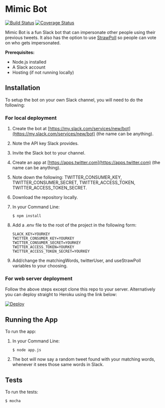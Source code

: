 # Mimic Bot

[![Build Status](https://travis-ci.org/JG075/mimic-bot.svg?branch=master)](https://travis-ci.org/JG075/mimic-bot)
[![Coverage Status](https://coveralls.io/repos/github/JG075/mimic-bot/badge.svg?branch=master)](https://coveralls.io/github/JG075/mimic-bot?branch=master)

Mimic Bot is a fun Slack bot that can impersonate other people using their previous tweets. It also has the option to use [StrawPoll](http://www.strawpoll.me) so people can vote on who gets impersonated.

**Prerequisites:**

* Node.js installed
* A Slack account
* Hosting (if not running locally)

## Installation

To setup the bot on your own Slack channel, you will need to do the following:

### For local deployment

1. Create the bot at [https://my.slack.com/services/new/bot](https://my.slack.com/services/new/bot) (the name can be anything).
2. Note the API key Slack provides.
3. Invite the Slack bot to your channel.
4. Create an app at [https://apps.twitter.com](https://apps.twitter.com) (the name can be anything).
5. Note down the following: TWITTER_CONSUMER_KEY, TWITTER_CONSUMER_SECRET, TWITTER_ACCESS_TOKEN, TWITTER_ACCESS_TOKEN_SECRET.
6. Download the repository locally.
7. In your Command Line: 

    ```
    $ npm install
    ```
8. Add a .env file to the root of the project in the following form: 

    ```
    SLACK_KEY=YOURKEY
    TWITTER_CONSUMER_KEY=YOURKEY
    TWITTER_CONSUMER_SECRET=YOURKEY
    TWITTER_ACCESS_TOKEN=YOURKEY
    TWITTER_ACCESS_TOKEN_SECRET=YOURKEY
    ```
9. Add/change the matchingWords, twitterUser, and useStrawPoll variables to your choosing.

### For web server deployment

Follow the above steps except clone this repo to your server. Alternatively you can deploy straight to Heroku using the link below:

[![Deploy](https://www.herokucdn.com/deploy/button.svg)](https://heroku.com/deploy)

## Running the App

To run the app:

1. In your Command Line:

    ```
    $ node app.js
    ```
2. The bot will now say a random tweet found with your matching words, whenever it sees those same words in Slack.

## Tests

To run the tests:

```
$ mocha
```
